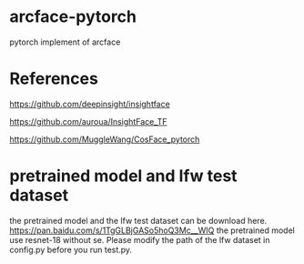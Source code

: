 # arcface-pytorch
pytorch implement of arcface 

# References
https://github.com/deepinsight/insightface

https://github.com/auroua/InsightFace_TF

https://github.com/MuggleWang/CosFace_pytorch

# pretrained model and lfw test dataset
the pretrained model and the lfw test dataset can be download here. https://pan.baidu.com/s/1TgGLBjGASo5hoQ3Mc__WIQ
the pretrained model use resnet-18 without se. Please modify the path of the lfw dataset in config.py before you run test.py.
